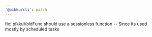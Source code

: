 ```yaml
---
'@pikku/cli': patch
---
```


fix: pikkuVoidFunc should use a sessionless function -- Since its used mostly by scheduled tasks
